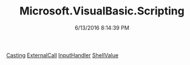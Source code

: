 ﻿---
title: Microsoft.VisualBasic.Scripting
date: 6/13/2016 8:14:39 PM
---

[Casting](T-Microsoft.VisualBasic.Scripting.Casting.html)
[ExternalCall](T-Microsoft.VisualBasic.Scripting.ExternalCall.html)
[InputHandler](T-Microsoft.VisualBasic.Scripting.InputHandler.html)
[ShellValue](T-Microsoft.VisualBasic.Scripting.ShellValue.html)
